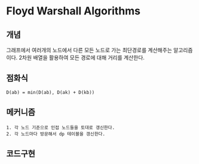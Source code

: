# Floyd Warshall Algorithms
## 개념
그래프에서 여러개의 노드에서 다른 모든 노드로 가는 최단경로를 계산해주는 알고리즘이다.
2차원 배열을 활용하여 모든 경로에 대해 거리를 계산한다.

## 점화식
```
D(ab) = min(D(ab), D(ak) + D(kb))
```

## 메커니즘
```
1. 각 노드 기준으로 인접 노드들을 토대로 갱신한다.
2. 각 노드마다 방문해서 dp 테이블을 갱신한다.
```

## 코드구현